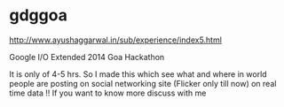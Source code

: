 # gdggoa

http://www.ayushaggarwal.in/sub/experience/index5.html

Google I/O Extended 2014 Goa
Hackathon

It is only of 4-5 hrs. So I made this which see what and where in world people are posting on social networking site (Flicker only till now) on real time data !! 
If you want to know more discuss with me
